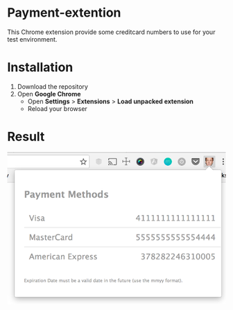 # Payment-extention

This Chrome extension provide some creditcard numbers to use for your test environment.

# Installation

1.   Download the repository
2.   Open **Google Chrome**
     - Open **Settings** > **Extensions** > **Load unpacked extension**
     - Reload your browser
        
# Result
![alt text](/payment-example.png "Payment Extension Example") 
